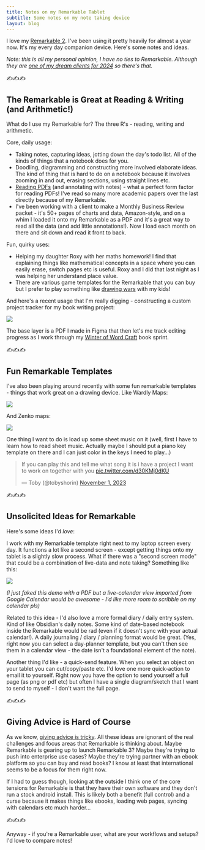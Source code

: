 ```yaml
---
title: Notes on my Remarkable Tablet
subtitle: Some notes on my note taking device
layout: blog
---
```


I love my [Remarkable 2](https://remarkable.com/store/remarkable-2). I've been using it pretty heavily for almost a year now. It's my every day companion device. Here's some notes and ideas.

*Note: this is all my personal opinion, I have no ties to Remarkable. Although they are [one of my dream clients for 2024](https://tomcritchlow.com/2024/01/18/dream-clients/) so there's that.*

✍️✍️✍️

## The Remarkable is Great at Reading & Writing (and Arithmetic!)

What do I use my Remarkable for? The three R's - reading, writing and arithmetic.

Core, daily usage:

* Taking notes, capturing ideas, jotting down the day's todo list. All of the kinds of things that a notebook does for you.
* Doodling, diagramming and constructing more involved elaborate ideas. The kind of thing that is hard to do on a notebook because it involves zooming in and out, erasing sections, using straight lines etc.
* [Reading PDFs](https://twitter.com/tomcritchlow/status/1754690464156946652) (and annotating with notes) - what a perfect form factor for reading PDFs! I've read so many more academic papers over the last directly because of my Remarkable.
* I've been working with a client to make a Monthly Business Review packet - it's 50+ pages of charts and data, Amazon-style, and on a whim I loaded it onto my Remarkable as a PDF and it's a great way to read all the data (and add little annotations!). Now I load each month on there and sit down and read it front to back.

Fun, quirky uses:

* Helping my daughter Roxy with her maths homework! I find that explaining things like mathematical concepts in a space where you can easily erase, switch pages etc is useful. Roxy and I did that last night as I was helping her understand place value.
* There are various game templates for the Remarkable that you can buy but I prefer to play something like [drawing wars](https://athriftymom.com/pencil-wars-drawing-game/) with my kids!

And here's a recent usage that I'm really digging - constructing a custom project tracker for my book writing project:

![](/images/2024-02-09-11-09-19.png)

The base layer is a PDF I made in Figma that then let's me track editing progress as I work through my [Winter of Word Craft](https://buttondown.email/winterwordcraft) book sprint.

✍️✍️✍️

## Fun Remarkable Templates

I've also been playing around recently with some fun remarkable templates - things that work great on a drawing device. Like Wardly Maps:

![](/images/2024-02-09-11-17-56.png)

And Zenko maps:

![](/images/2024-02-09-11-18-19.png)

One thing I want to do is load up some sheet music on it (well, first I have to learn how to read sheet music. Actually maybe I should put a piano key template on there and I can just color in the keys I need to play...)

<blockquote class="twitter-tweet"><p lang="en" dir="ltr">If you can play this and tell me what song it is i have a project I want to work on together with you <a href="https://t.co/d30KMj0dKU">pic.twitter.com/d30KMj0dKU</a></p>&mdash; Toby (@tobyshorin) <a href="https://twitter.com/tobyshorin/status/1719857006608031884?ref_src=twsrc%5Etfw">November 1, 2023</a></blockquote> <script async src="https://platform.twitter.com/widgets.js" charset="utf-8"></script>

✍️✍️✍️

## Unsolicited Ideas for Remarkable

Here's some ideas I'd *love*:

I work with my Remarkable template right next to my laptop screen every day. It functions a lot like a second screen - except getting things onto my tablet is a slightly slow process. What if there was a "second screen mode" that could be a combination of live-data and note taking? Something like this:

![](/images/2024-02-09-11-13-02.png)

*(I just faked this demo with a PDF but a live-calendar view imported from Google Calendar would be awesome - I'd like more room to scribble on my calendar pls)*

Related to this idea - I'd also love a more formal diary / daily entry system. Kind of like Obsidian's daily notes. Some kind of date-based notebook inside the Remarkable would be rad (even if it doesn't sync with your actual calendar!). A daily journaling / diary / planning format would be great. (Yes, right now you can select a day-planner template, but you can't then see them in a calendar view - the date isn't a foundational element of the note).

Another thing I'd like - a quick-send feature. When you select an object on your tablet you can cut/copy/paste etc. I'd love one more quick-action to email it to yourself. Right now you have the option to send yourself a full page (as png or pdf etc) but often I have a single diagram/sketch that I want to send to myself - I don't want the full page.

✍️✍️✍️

## Giving Advice is Hard of Course

As we know, [giving advice is tricky](https://tomcritchlow.com/2024/01/23/advice/). All these ideas are ignorant of the real challenges and focus areas that Remarkable is thinking about. Maybe Remarkable is gearing up to launch Remarkable 3? Maybe they're trying to push into enterprise use cases? Maybe they're trying partner with an ebook platform so you can buy and read books? I know at least that international seems to be a focus for them right now.

If I had to guess though, looking at the outside I think one of the core tensions for Remarkable is that they have their own software and they don't run a stock android install. This is likely both a benefit (full control) and a curse because it makes things like ebooks, loading web pages, syncing with calendars etc much harder...

✍️✍️✍️

Anyway - if you're a Remarkable user, what are your workflows and setups? I'd love to compare notes!